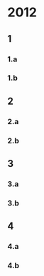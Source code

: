 
# 2012

## 1

### 1.a
### 1.b

## 2

### 2.a
### 2.b

## 3

### 3.a
### 3.b

## 4

### 4.a
### 4.b


